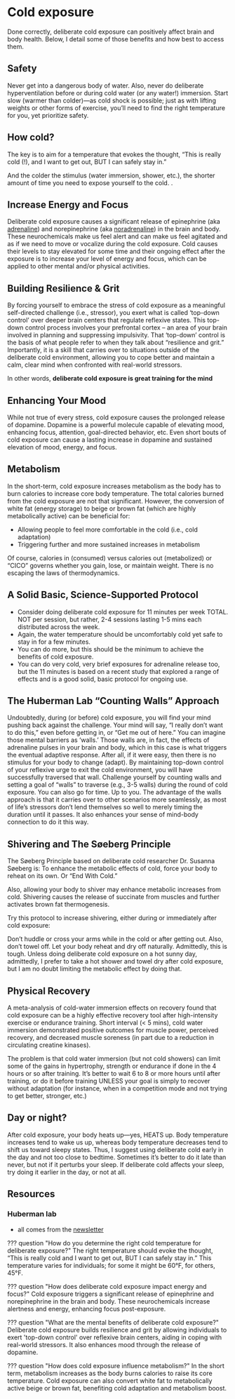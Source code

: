 # Cold exposure
Done correctly, deliberate cold exposure can positively affect brain and body health. Below, I detail some of those benefits and how best to access them.

## Safety
Never get into a dangerous body of water. Also, never do deliberate hyperventilation before or during cold water (or any water!) immersion. Start slow (warmer than colder)—as cold shock is possible; just as with lifting weights or other forms of exercise, you’ll need to find the right temperature for you, yet prioritize safety.

## How cold?
The key is to aim for a temperature that evokes the thought, “This is really cold (!), and I want to get out, BUT I can safely stay in.”

And the colder the stimulus (water immersion, shower, etc.), the shorter amount of time you need to expose yourself to the cold. .

## Increase Energy and Focus
Deliberate cold exposure causes a significant release of epinephrine (aka [adrenaline](../brain/neurotransmitters.md#adrenaline)) and norepinephrine (aka [noradrenaline](../brain/neurotransmitters.md#noradrenaline)) in the brain and body. These neurochemicals make us feel alert and can make us feel agitated and as if we need to move or vocalize during the cold exposure. Cold causes their levels to stay elevated for some time and their ongoing effect after the exposure is to increase your level of energy and focus, which can be applied to other mental and/or physical activities.

## Building Resilience & Grit
By forcing yourself to embrace the stress of cold exposure as a meaningful self-directed challenge (i.e., stressor), you exert what is called ‘top-down control’ over deeper brain centers that regulate reflexive states. This top-down control process involves your prefrontal cortex – an area of your brain involved in planning and suppressing impulsivity. That ‘top-down’ control is the basis of what people refer to when they talk about “resilience and grit.” Importantly, it is a skill that carries over to situations outside of the deliberate cold environment, allowing you to cope better and maintain a calm, clear mind when confronted with real-world stressors.

In other words, **deliberate cold exposure is great training for the mind**

## Enhancing Your Mood
While not true of every stress, cold exposure causes the prolonged release of dopamine. Dopamine is a powerful molecule capable of elevating mood, enhancing focus, attention, goal-directed behavior, etc. Even short bouts of cold exposure can cause a lasting increase in dopamine and sustained elevation of mood, energy, and focus.

## Metabolism
In the short-term, cold exposure increases metabolism as the body has to burn calories to increase core body temperature. The total calories burned from the cold exposure are not that significant. However, the conversion of white fat (energy storage) to beige or brown fat (which are highly metabolically active) can be beneficial for:

- Allowing people to feel more comfortable in the cold (i.e., cold adaptation)
- Triggering further and more sustained increases in metabolism

Of course, calories in (consumed) versus calories out (metabolized) or “CICO” governs whether you gain, lose, or maintain weight. There is no escaping the laws of thermodynamics.

## A Solid Basic, Science-Supported Protocol
- Consider doing deliberate cold exposure for 11 minutes per week TOTAL. NOT per session, but rather, 2-4 sessions lasting 1-5 mins each distributed across the week.
- Again, the water temperature should be uncomfortably cold yet safe to stay in for a few minutes.
- You can do more, but this should be the minimum to achieve the benefits of cold exposure.
- You can do very cold, very brief exposures for adrenaline release too, but the 11 minutes is based on a recent study that explored a range of effects and is a good solid, basic protocol for ongoing use.

## The Huberman Lab “Counting Walls” Approach
Undoubtedly, during (or before) cold exposure, you will find your mind pushing back against the challenge. Your mind will say, “I really don’t want to do this,” even before getting in, or “Get me out of here.” You can imagine those mental barriers as ‘walls.’ Those walls are, in fact, the effects of adrenaline pulses in your brain and body, which in this case is what triggers the eventual adaptive response. After all, if it were easy, then there is no stimulus for your body to change (adapt). By maintaining top-down control of your reflexive urge to exit the cold environment, you will have successfully traversed that wall. Challenge yourself by counting walls and setting a goal of “walls” to traverse (e.g., 3-5 walls) during the round of cold exposure. You can also go for time. Up to you. The advantage of the walls approach is that it carries over to other scenarios more seamlessly, as most of life’s stressors don’t lend themselves so well to merely timing the duration until it passes. It also enhances your sense of mind-body connection to do it this way.

## Shivering and The Søeberg Principle
The Søeberg Principle based on deliberate cold researcher Dr. Susanna Søeberg is: To enhance the metabolic effects of cold, force your body to reheat on its own. Or “End With Cold.”

Also, allowing your body to shiver may enhance metabolic increases from cold. Shivering causes the release of succinate from muscles and further activates brown fat thermogenesis.

Try this protocol to increase shivering, either during or immediately after cold exposure:

Don’t huddle or cross your arms while in the cold or after getting out. Also, don’t towel off. Let your body reheat and dry off naturally. Admittedly, this is tough. Unless doing deliberate cold exposure on a hot sunny day, admittedly, I prefer to take a hot shower and towel dry after cold exposure, but I am no doubt limiting the metabolic effect by doing that.

## Physical Recovery
A meta-analysis of cold-water immersion effects on recovery found that cold exposure can be a highly effective recovery tool after high-intensity exercise or endurance training. Short interval (< 5 mins), cold water immersion demonstrated positive outcomes for muscle power, perceived recovery, and decreased muscle soreness (in part due to a reduction in circulating creatine kinases).

The problem is that cold water immersion (but not cold showers) can limit some of the gains in hypertrophy, strength or endurance if done in the 4 hours or so after training. It’s better to wait 6 to 8 or more hours until after training, or do it before training UNLESS your goal is simply to recover without adaptation (for instance, when in a competition mode and not trying to get better, stronger, etc.)

## Day or night?
After cold exposure, your body heats up—yes, HEATS up. Body temperature increases tend to wake us up, whereas body temperature decreases tend to shift us toward sleepy states. Thus, I suggest using deliberate cold early in the day and not too close to bedtime. Sometimes it’s better to do it late than never, but not if it perturbs your sleep. If deliberate cold affects your sleep, try doing it earlier in the day, or not at all.

## Resources
### Huberman lab
- all comes from the [newsletter](https://www.hubermanlab.com/newsletter/the-science-and-use-of-cold-exposure-for-health-and-performance)


??? question "How do you determine the right cold temperature for deliberate exposure?"
    The right temperature should evoke the thought, “This is really cold and I want to get out, BUT I can safely stay in.” This temperature varies for individuals; for some it might be 60°F, for others, 45°F.

??? question "How does deliberate cold exposure impact energy and focus?"
    Cold exposure triggers a significant release of epinephrine and norepinephrine in the brain and body. These neurochemicals increase alertness and energy, enhancing focus post-exposure.

??? question "What are the mental benefits of deliberate cold exposure?"
    Deliberate cold exposure builds resilience and grit by allowing individuals to exert 'top-down control' over reflexive brain centers, aiding in coping with real-world stressors. It also enhances mood through the release of dopamine.

??? question "How does cold exposure influence metabolism?"
    In the short term, metabolism increases as the body burns calories to raise its core temperature. Cold exposure can also convert white fat to metabolically active beige or brown fat, benefiting cold adaptation and metabolism boost.
